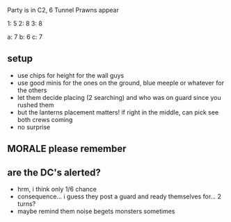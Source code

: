 Party is in C2, 6 Tunnel Prawns appear

1: 5
2: 8
3: 8

a: 7
b: 6
c: 7

## setup
- use chips for height for the wall guys
- use good minis for the ones on the ground, blue meeple or whatever for the others
- let them decide placing (2 searching) and who was on guard since you rushed them
- but the lanterns placement matters! if right in the middle, can pick see both crews coming
- no surprise

## MORALE please remember

## are the DC's alerted? 
- hrm, i think only 1/6 chance
- consequence... i guess they post a guard and ready themselves for... 2 turns?
- maybe remind them noise begets monsters sometimes


